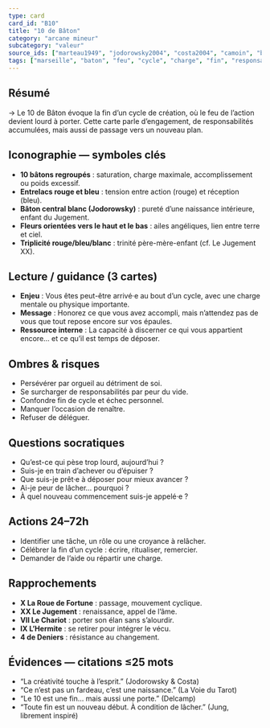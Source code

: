 ```yaml
---
type: card
card_id: "B10"
title: "10 de Bâton"
category: "arcane mineur"
subcategory: "valeur"
source_ids: ["marteau1949", "jodorowsky2004", "costa2004", "camoin", "bendov2013", "delcamp1976", "nadolny2020", "jung", "meditationsanonymes", "nichols_tarot_archetypes"]
tags: ["marseille", "baton", "feu", "cycle", "charge", "fin", "responsabilite"]
---
```


## Résumé
→ Le 10 de Bâton évoque la fin d’un cycle de création, où le feu de l’action devient lourd à porter. Cette carte parle d’engagement, de responsabilités accumulées, mais aussi de passage vers un nouveau plan.

## Iconographie — symboles clés
- **10 bâtons regroupés** : saturation, charge maximale, accomplissement ou poids excessif.
- **Entrelacs rouge et bleu** : tension entre action (rouge) et réception (bleu).
- **Bâton central blanc (Jodorowsky)** : pureté d’une naissance intérieure, enfant du Jugement.
- **Fleurs orientées vers le haut et le bas** : ailes angéliques, lien entre terre et ciel.
- **Triplicité rouge/bleu/blanc** : trinité père-mère-enfant (cf. Le Jugement XX).

## Lecture / guidance (3 cartes)
- **Enjeu** : Vous êtes peut-être arrivé·e au bout d’un cycle, avec une charge mentale ou physique importante.
- **Message** : Honorez ce que vous avez accompli, mais n’attendez pas de vous que tout repose encore sur vos épaules.
- **Ressource interne** : La capacité à discerner ce qui vous appartient encore… et ce qu’il est temps de déposer.

## Ombres & risques
- Persévérer par orgueil au détriment de soi.
- Se surcharger de responsabilités par peur du vide.
- Confondre fin de cycle et échec personnel.
- Manquer l’occasion de renaître.
- Refuser de déléguer.

## Questions socratiques
- Qu’est-ce qui pèse trop lourd, aujourd’hui ?
- Suis-je en train d’achever ou d’épuiser ?
- Que suis-je prêt·e à déposer pour mieux avancer ?
- Ai-je peur de lâcher… pourquoi ?
- À quel nouveau commencement suis-je appelé·e ?

## Actions 24–72h
- Identifier une tâche, un rôle ou une croyance à relâcher.
- Célébrer la fin d’un cycle : écrire, ritualiser, remercier.
- Demander de l’aide ou répartir une charge.

## Rapprochements
- **X La Roue de Fortune** : passage, mouvement cyclique.
- **XX Le Jugement** : renaissance, appel de l’âme.
- **VII Le Chariot** : porter son élan sans s’alourdir.
- **IX L’Hermite** : se retirer pour intégrer le vécu.
- **4 de Deniers** : résistance au changement.

## Évidences — citations ≤25 mots
- “La créativité touche à l’esprit.” (Jodorowsky & Costa)
- “Ce n’est pas un fardeau, c’est une naissance.” (La Voie du Tarot)
- “Le 10 est une fin… mais aussi une porte.” (Delcamp)
- “Toute fin est un nouveau début. À condition de lâcher.” (Jung, librement inspiré)